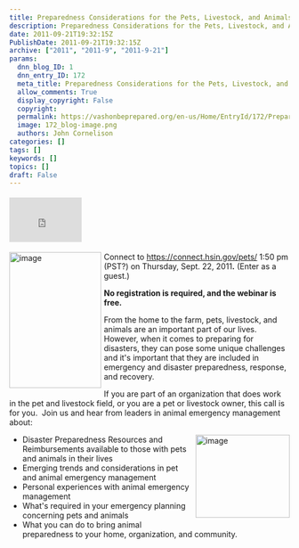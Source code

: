 ```yaml
---
title: Preparedness Considerations for the Pets, Livestock, and Animals in Our Homes and in Our Lives Webinar on 22 Sept
description: Preparedness Considerations for the Pets, Livestock, and Animals in Our Homes and in Our Lives Webinar on 22 Sept
date: 2011-09-21T19:32:15Z
PublishDate: 2011-09-21T19:32:15Z
archive: ["2011", "2011-9", "2011-9-21"]
params:
  dnn_blog_ID: 1
  dnn_entry_ID: 172
  meta_title: Preparedness Considerations for the Pets, Livestock, and Animals in Our Homes and in Our Lives Webinar on 22 Sept
  allow_comments: True
  display_copyright: False
  copyright:
  permalink: https://vashonbeprepared.org/en-us/Home/EntryId/172/Preparedness-Considerations-for-the-Pets-Livestock-and-Animals-in-Our-Homes-and-in-Our-Lives-Webinar-on-22-Sept
  image: 172_blog-image.png
  authors: John Cornelison
categories: []
tags: []
keywords: []
topics: []
draft: False
---
```


<div class="wlWriterHeaderFooter" style="float:none; margin:0px; padding:4px 0px 4px 0px;"><iframe src="http://www.facebook.com/widgets/like.php?href=http://vashoneoc.org/Blogs/VashonPreparedness/tabid/164/EntryId/172/Preparedness-Considerations-for-the-Pets-Livestock-and-Animals-in-Our-Homes-and-in-Our-Lives-Webinar-on-22-Sept.aspx" scrolling="no" frameborder="0" style="border:none; width:130px; height:80px"></iframe></div><p><a><img style="background-image: none; border-bottom: 0px; border-left: 0px; margin: 0px 5px 5px 0px; padding-left: 0px; padding-right: 0px; display: inline; float: left; border-top: 0px; border-right: 0px; padding-top: 0px" title="image" border="0" alt="image" align="left" src="./images/172/Preparedness-Considerations-for-the-Pets_AEB2-image_thumb.png" width="165" height="244" />Connect to <a title="https://connect.hsin.gov/pets/" href="https://connect.hsin.gov/pets/">https://connect.hsin.gov/pets/</a> 1:50 pm (PST?) on Thursday, Sept. 22, 2011</a><strong>.</strong> (Enter as a guest.)</p>  <p><strong>No registration is required, and the webinar is free.</strong></p>  <p>From the home to the farm, pets, livestock, and animals are an important part of our lives.&#160; However, when it comes to preparing for disasters, they can pose some unique challenges and it's important that they are included in emergency and disaster preparedness, response, and recovery.</p>  <p>If you are part of an organization that does work in the pet and livestock field, or you are a pet or livestock owner, this call is for you.&#160; Join us and hear from leaders in animal emergency management about:</p>  <ul>   <li><a href="./images/172/Preparedness-Considerations-for-the-Pets_AEB2-image_4.png"><img style="background-image: none; border-right-width: 0px; margin: 0px 0px 5px 5px; padding-left: 0px; padding-right: 0px; display: inline; float: right; border-top-width: 0px; border-bottom-width: 0px; border-left-width: 0px; padding-top: 0px" title="image" border="0" alt="image" align="right" src="./images/172/Preparedness-Considerations-for-the-Pets_AEB2-image_thumb_1.png" width="169" height="149" /></a>Disaster Preparedness Resources and Reimbursements available to those with pets and animals in their lives</li>    <li>Emerging trends and considerations in pet and animal emergency management</li>    <li>Personal experiences with animal emergency management </li>    <li>What's required in your emergency planning concerning pets and animals</li>    <li>What you can do to bring animal preparedness to your home, organization, and community.</li> </ul>
